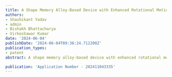 ```yaml
---
title: A Shape Memory Alloy-Based Device with Enhanced Rotational Motion
authors:
- Shashikant Yadav
- admin
- Bishakh Bhattacharya
- Virkeshawar Kumar
date: '2024-06-04'
publishDate: '2024-06-04T09:36:24.712200Z'
publication_types:
- patent
abstract: A shape memory alloy-based device with enhanced rotational motion (100) for converting reciprocating motion into rotational motion that includes a housing (102) with a base platform (104) and is a rotary member pivotally coupled on the base platform (104) and configured to move between a first and a second position; at least one connecting link (108) coupled to the rotary member (106) and a coil holder (110) through an attachment means (112); a thermally sensitive coil (114) positioned between the coil holder (110) and the rotary member (106), contracting and expanding with temperature changes induced by cooling (116) and heating units. The coil holder (110) is configured on guide bars (118), enabling slidable movement between the two positions which is transferred to the rotary member (106) through the connecting link (108), converting the linear motion of the coils (114) into rotational motion with increased torque and increased frequency.

publication: 'Application Number - 202411043335'
---
```

